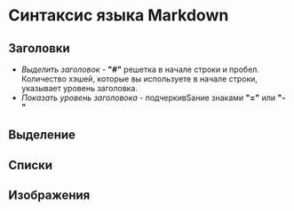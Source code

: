# Синтаксис языка Markdown #

## Заголовки
* *Выделить заголовок* - **"#"** решетка в начале строки и пробел. Количество хэшей, которые вы используете в начале строки, указывает уровень заголовка.
* *Показать уровень заголовока* - подчеркивSание знаками **"="** или **"-"**


## Выделение


## Списки


## Изображения

